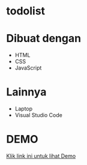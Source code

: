 # todolist
# Dibuat dengan
* HTML
* CSS
* JavaScript
# Lainnya 
* Laptop
* Visual Studio Code
# DEMO
<a href="https://huda-addelson.github.io/todolist/"> Klik link ini untuk lihat Demo
